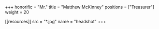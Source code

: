 +++
honorific = "Mr."
title = "Matthew McKinney"
positions = ["Treasurer"]
weight = 20

[[resources]]
  src  = "*.jpg"
  name = "headshot"
+++
